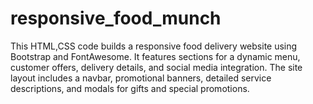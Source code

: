 # responsive_food_munch
This HTML,CSS code builds a responsive food delivery website using Bootstrap and FontAwesome. It features sections for a dynamic menu, customer offers, delivery details, and social media integration. The site layout includes a navbar, promotional banners, detailed service descriptions, and modals for gifts and special promotions.
